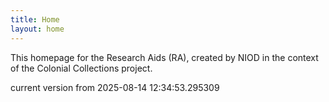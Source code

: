 ```yaml
---
title: Home
layout: home
---
```


This homepage for the Research Aids (RA), created by NIOD in the context of the Colonial Collections project. 


current version from 2025-08-14 12:34:53.295309